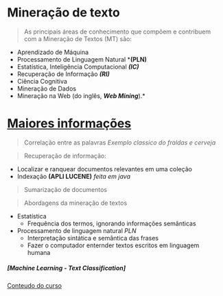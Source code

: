 # Mineração de texto



>As principais áreas de conhecimento que compõem e contribuem com a Mineração de Textos (MT) são:

* Aprendizado de Máquina
* Processamento de Linguagem Natural ***(PLN)**
* Estatística, Inteligência Computacional ***(IC)***
* Recuperação de Informação ***(RI)***
* Ciência Cognitiva
* Mineração de Dados
* Mineração na Web (do inglês, ***Web Mining***).* 

# [Maiores informações](https://www.youtube.com/watch?v=zeDE89HtgiM&list=PLJmPmEHyxOP5nHZkMt1ISpuXsTeM6eZvs&index=7)
> Correlação entre as palavras
*Exemplo classico do fraldas e cerveja*

> Recuperação de informação:
* Localizar e ranquear documentos relevantes em uma coleção
* Indexação **(APLI LUCENE)** *feita em java*

> Sumarização de documentos

> Abordagens da mineração de textos

* Estatística
	* Frequência dos termos, ignorando informações semânticas
* Processamento de linguagem natural *PLN*
	* Interpretação sintática e semântica das frases
	* Fazer o computador enternder textos escritos em linguagem humana


##### [Machine Learning - Text Classification]
[Conteudo do curso](https://www.youtube.com/watch?v=mTcxsfJhkNQ&list=PL62G310vn6nHZ1d9QjFNgsJ6r5ABySjj4)
